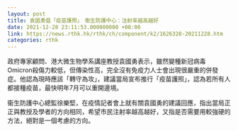 ```yaml
---
layout: post
title: 袁國勇倡「疫苗護照」　衞生防護中心：注射率越高越好
date: 2021-12-28 23:11:53.000000000 +08:00
link: https://news.rthk.hk/rthk/ch/component/k2/1626328-20211228.htm
categories: rthk
---
```


政府專家顧問、港大微生物學系講座教授袁國勇表示，雖然變種新冠病毒Omicron殺傷力較低，但傳染性高，完全沒有免疫力人士會出現很嚴重的併發症。他認為現時應該「轉守為攻」，建議當局宣布推行「疫苗護照」，認為若所有人都接種疫苗，最快明年7月可以重開邊境。

衞生防護中心總監徐樂堅，在疫情記者會上就有關袁國勇的建議回應，指出當局正正與教授及學者的方向相同，希望市民注射率越高越好，又指是否需要用較強硬的方法，絕對是一個考慮的方向。
